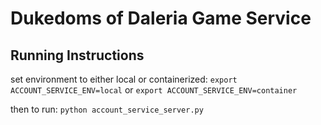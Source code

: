 # Dukedoms of Daleria Game Service

## Running Instructions

set environment to either local or containerized:
`export ACCOUNT_SERVICE_ENV=local`
or
`export ACCOUNT_SERVICE_ENV=container`

then to run:
`python account_service_server.py`

